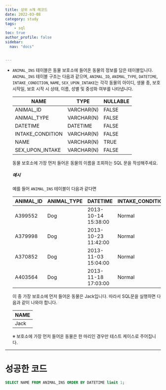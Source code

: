 ```yaml
---
title: 상위 n개 레코드
date: 2022-03-08
category: study
tags:
    - sql
toc: true
author_profile: false
sidebar:
  nav: "docs"


---
```


- `ANIMAL_INS` 테이블은 동물 보호소에 들어온 동물의 정보를 담은 테이블입니다. `ANIMAL_INS` 테이블 구조는 다음과 같으며, `ANIMAL_ID`, `ANIMAL_TYPE`, `DATETIME`, `INTAKE_CONDITION`, `NAME`, `SEX_UPON_INTAKE`는 각각 동물의 아이디, 생물 종, 보호 시작일, 보호 시작 시 상태, 이름, 성별 및 중성화 여부를 나타냅니다.

  | NAME             | TYPE       | NULLABLE |
  | ---------------- | ---------- | -------- |
  | ANIMAL_ID        | VARCHAR(N) | FALSE    |
  | ANIMAL_TYPE      | VARCHAR(N) | FALSE    |
  | DATETIME         | DATETIME   | FALSE    |
  | INTAKE_CONDITION | VARCHAR(N) | FALSE    |
  | NAME             | VARCHAR(N) | TRUE     |
  | SEX_UPON_INTAKE  | VARCHAR(N) | FALSE    |
  
  동물 보호소에 가장 먼저 들어온 동물의 이름을 조회하는 SQL 문을 작성해주세요.
  
  ##### 예시
  
  예를 들어 `ANIMAL_INS` 테이블이 다음과 같다면
  
  | ANIMAL_ID | ANIMAL_TYPE | DATETIME            | INTAKE_CONDITION | NAME     | SEX_UPON_INTAKE |
  | --------- | ----------- | ------------------- | ---------------- | -------- | --------------- |
  | A399552   | Dog         | 2013-10-14 15:38:00 | Normal           | Jack     | Neutered Male   |
  | A379998   | Dog         | 2013-10-23 11:42:00 | Normal           | Disciple | Intact Male     |
  | A370852   | Dog         | 2013-11-03 15:04:00 | Normal           | Katie    | Spayed Female   |
  | A403564   | Dog         | 2013-11-18 17:03:00 | Normal           | Anna     | Spayed Female   |
  
  이 중 가장 보호소에 먼저 들어온 동물은 Jack입니다. 따라서 SQL문을 실행하면 다음과 같이 나와야 합니다.
  
  | NAME |
  | ---- |
  | Jack |
  
  ※ 보호소에 가장 먼저 들어온 동물은 한 마리인 경우만 테스트 케이스로 주어집니다.

------

# 성공한 코드

```sql
SELECT NAME FROM ANIMAL_INS ORDER BY DATETIME limit 1;
```

